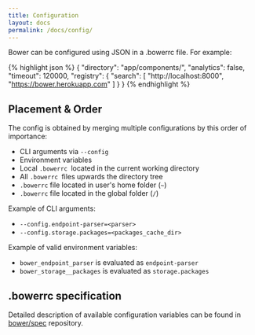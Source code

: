 ```yaml
---
title: Configuration
layout: docs
permalink: /docs/config/
---
```


<p class="lead">Bower can be configured using JSON in a .bowerrc file. For example:</p>

{% highlight json %}
{
  "directory": "app/components/",
  "analytics": false,
  "timeout": 120000,
  "registry": {
    "search": [
      "http://localhost:8000",
      "https://bower.herokuapp.com"
    ]
  }
}
{% endhighlight %}

## Placement & Order

The config is obtained by merging multiple configurations by this order of
importance:

* CLI arguments via `--config`
* Environment variables
* Local `.bowerrc `located in the current working directory
* All `.bowerrc `files upwards the directory tree
* `.bowerrc` file located in user's home folder (`~`)
* `.bowerrc` file located in the global folder (`/`)

Example of CLI arguments:

* `--config.endpoint-parser=<parser>`
* `--config.storage.packages=<packages_cache_dir>`

Example of valid environment variables:

* `bower_endpoint_parser` is evaluated as `endpoint-parser`
* `bower_storage__packages` is evaluated as `storage.packages`

## .bowerrc specification

Detailed description of available configuration variables can be found in [bower/spec](https://github.com/bower/spec/blob/master/config.md) repository.
